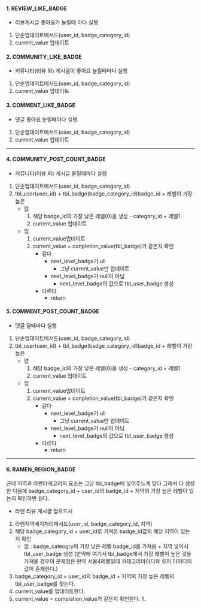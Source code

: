 #### 1. REVIEW_LIKE_BADGE
- 리뷰게시글 좋아요가 눌릴때 마다 실행

1. 단순업데이트메서드(user_id, badge_category_id)
2. current_value 업데이트
#### 2. COMMUNITY_LIKE_BADGE
- 커뮤니티(리뷰 외) 게시글이 좋아요 눌릴때마다 실행

1. 단순업데이트메서드(user_id, badge_category_id)
2. current_value 업데이트

#### 3. COMMENT_LIKE_BADGE
- 댓글 좋아요 눈릴때마다 실행

1. 단순업데이트메서드(user_id, badge_category_id)
2. current_value 업데이트

---
#### 4. COMMUNITY_POST_COUNT_BADGE
- 커뮤니티(리뷰 외) 게시글 올릴때마다 실행

1. 단순업데이트메서드(user_id, badge_category_id)
2. tbl_user(user_id) + tbl_badge(badge_category_id)badge_id + 레벨이 가장 높은
	- 없 
		1. 해당 badge_id의 가장 낮은 레벨(0)을 생성 - category_id + 레벨1
		2. current_value 업데이트
	- 있
		1. current_value업데이트
		2. current_value = conpletion_value(tbl_badge)가 같은지 확인
			- 같다
				- next_level_badge가  ull
					- 그냥 current_value만 업데이트
				- next_level_badge가 null이 아님
					- next_level_badge의 값으로 tbl_user_badge 생성
			- 다르다
				- return

#### 5. COMMENT_POST_COUNT_BADGE
- 댓글 달때마다 실행

1. 단순업데이트메서드(user_id, badge_category_id)
2. tbl_user(user_id) + tbl_badge(badge_category_id)badge_id + 레벨이 가장 높은
	- 없 
		1. 해당 badge_id의 가장 낮은 레벨(0)을 생성 - category_id + 레벨1
		2. current_value 업데이트
	- 있
		1. current_value업데이트
		2. current_value = conpletion_value(tbl_badge)가 같은지 확인
			- 같다
				- next_level_badge가  ull
					- 그냥 current_value만 업데이트
				- next_level_badge가 null이 아님
					- next_level_badge의 값으로 tbl_user_badge 생성
			- 다르다
				- return

---
#### 6. RAMEN_REGION_BADGE

근데 지역과 라멘타케고리의 요소는 그냥 tbl_badge에 넣어주느게 맞다
그래서 다 생성한 다음에
 badge_category_id + user_id의 badge_id + 지역의 가장 높은 레벨이 있는지 확인하면 된다.



- 라멘 리뷰 게시글 업로드시 

1. 라멘지역배지처리메서드(user_id, badge_category_id, 지역)
2. 해당 badge_category_id + user_id로 가져온 badge_id값의 해당 지역이 있는지 확인
	- 없 : badge_cateogry의 가장 낮은 레벨 badge_id를 가져옴 + 지역 넣어서 tbl_user_badge 생성 
(만약에 여기서 tbl_badge에서 가장 레벨이 높은 것을 가져올 경우이 문제점은 만약 서울4레벨일때 카테고리아이디와 유저 아이디의 값이 존재한다.)
3. badge_category_id + user_id의 badge_id + 지역의 가장 높은 레벨의 tbl_user_badge를 찾는다.
4. current_value를 업데이트한다.
5. current_value = complation_value가 같은지 확인한다.
	1. 
